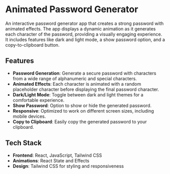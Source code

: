 # Animated Password Generator

An interactive password generator app that creates a strong password with animated effects. The app displays a dynamic animation as it generates each character of the password, providing a visually engaging experience. It includes features like dark and light mode, a show password option, and a copy-to-clipboard button.

## Features

- **Password Generation**: Generate a secure password with characters from a wide range of alphanumeric and special characters.
- **Animated Effects**: Each character is animated with a random placeholder character before displaying the final password character.
- **Dark/Light Mode**: Toggle between dark and light themes for a comfortable experience.
- **Show Password**: Option to show or hide the generated password.
- **Responsive**: Optimized to work on different screen sizes, including mobile devices.
- **Copy to Clipboard**: Easily copy the generated password to your clipboard.

## Tech Stack

- **Frontend**: React, JavaScript, Tailwind CSS
- **Animations**: React State and Effects
- **Design**: Tailwind CSS for styling and responsiveness
